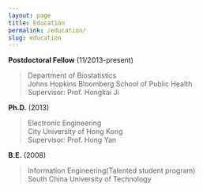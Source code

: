 ```yaml
---
layout: page
title: Education
permalink: /education/
slug: education
---
```



__Postdoctoral Fellow__ (11/2013-present)

>Department of Biostatistics <br/>
>Johns Hopkins Bloomberg School of Public Health <br/>
>Supervisor: Prof. Hongkai Ji

__Ph.D.__ (2013)

>Electronic Engineering <br/>
>City University of Hong Kong <br/>
>Supervisor: Prof. Hong Yan

__B.E.__ (2008)

>Information Engineering(Talented student program) <br/>
>South China University of Technology
